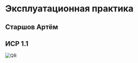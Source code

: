 # Эксплуатационная практика
##   Старшов Артём
##   ИСР 1.1
![ QR ](hhttp://qrcoder.ru/code/?https%3A%2F%2Fgithub.com%2Fartemstarshov%2F-3-%2Fblob%2Fmain%2F%25D0%2598%25D0%25A1%25D0%25A0%25201.1.pdf&4&0)
